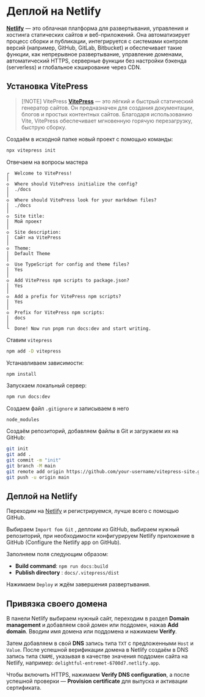 # Деплой на Netlify

**[Netlify](https://www.netlify.com/)** — это облачная платформа для развертывания, управления и хостинга статических сайтов и веб-приложений. Она автоматизирует процесс сборки и публикации, интегрируется с системами контроля версий (например, GitHub, GitLab, Bitbucket) и обеспечивает такие функции, как непрерывное развертывание, управление доменами, автоматический HTTPS, серверные функции без настройки бэкенда (serverless) и глобальное кэширование через CDN.

## Установка VitePress

> [!NOTE] VitePress
> **[VitePress](https://vitepress.dev/ru/)** — это лёгкий и быстрый статический генератор сайтов. Он предназначен для создания документации, блогов и простых контентных сайтов. Благодаря использованию Vite, VitePress обеспечивает мгновенную горячую перезагрузку, быструю сборку.

Создаём в исходной папке новый проект с помощью команды:

```sh
npx vitepress init
```

Отвечаем на вопросы мастера

```
┌  Welcome to VitePress!
│
◇  Where should VitePress initialize the config?
│  ./docs
│
◇  Where should VitePress look for your markdown files?
│  ./docs
│
◇  Site title:
│  Мой проект
│
◇  Site description:
│  Сайт на VitePress
│
◇  Theme:
│  Default Theme
│
◇  Use TypeScript for config and theme files?
│  Yes
│
◇  Add VitePress npm scripts to package.json?
│  Yes
│
◇  Add a prefix for VitePress npm scripts?
│  Yes
│
◇  Prefix for VitePress npm scripts:
│  docs
│
└  Done! Now run pnpm run docs:dev and start writing.
```

Ставим `vitepress`

```sh
npm add -D vitepress
```

Устанавливаем зависимости:

```sh
npm install
```

Запускаем локальный сервер:

```sh
npm run docs:dev
```

Создаем файл `.gitignore` и записываем в него

```
node_modules
```

Создаём репозиторий, добавляем файлы в Git и загружаем их на GitHub:

```sh
git init
git add .
git commit -m "init"
git branch -M main
git remote add origin https://github.com/your-username/vitepress-site.git
git push -u origin main
```

## Деплой на Netlify

Переходим на [Netlify](https://www.netlify.com/) и регистрируемся, лучше всего с помощью GitHub.

Выбираем `Import fom Git` , деплоим из GitHub, выбираем нужный репозиторий, при необходимости конфигурируем Netlify приложение в GitHub (Configure the Netlify app on GitHub).

Заполняем поля следующим образом:

- **Build command**: `npm run docs:build`
- **Publish directory** : `docs/.vitepress/dist`

Нажимаем `Deploy` и ждём завершения развертывания.

## Привязка своего домена

В панели Netlify выбираем нужный сайт, переходим в раздел **Domain management** и добавляем свой домен или поддомен, нажав **Add domain**. Вводим имя домена или поддомена и нажимаем **Verify**.

Затем добавляем в свой **DNS** запись типа `TXT` с предложенными `Host` и `Value`. После успешной верификации домена в Netlify создаём в DNS запись типа `CNAME`, указывая в качестве значения поддомен сайта на Netlify, например: `delightful-entremet-6700d7.netlify.app`.

Чтобы включить HTTPS, нажимаем **Verify DNS configuration**, а после успешной проверки — **Provision certificate** для выпуска и активации сертификата.
